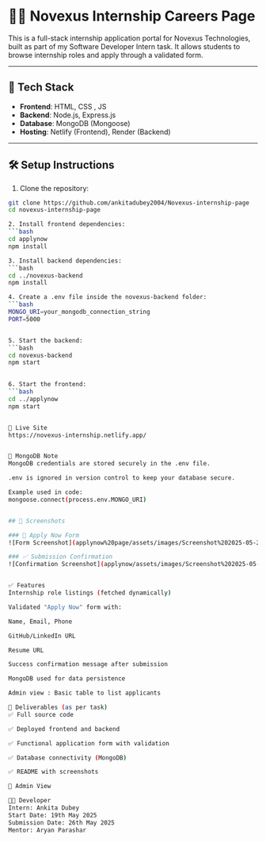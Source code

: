 # 🧑‍💻 Novexus Internship Careers Page

This is a full-stack internship application portal for Novexus Technologies, built as part of my Software Developer Intern task. It allows students to browse internship roles and apply through a validated form.

---

## 🚀 Tech Stack

- **Frontend**: HTML, CSS , JS
- **Backend**: Node.js, Express.js
- **Database**: MongoDB (Mongoose)
- **Hosting**: Netlify (Frontend), Render (Backend)

---

## 🛠️ Setup Instructions

1. Clone the repository:
```bash
git clone https://github.com/ankitadubey2004/Novexus-internship-page
cd novexus-internship-page

2. Install frontend dependencies:
```bash
cd applynow
npm install

3. Install backend dependencies:
```bash
cd ../novexus-backend
npm install

4. Create a .env file inside the novexus-backend folder:
```bash
MONGO_URI=your_mongodb_connection_string
PORT=5000


5. Start the backend:
```bash
cd novexus-backend
npm start
 

6. Start the frontend:
```bash
cd ../applynow
npm start


🔗 Live Site
https://novexus-internship.netlify.app/


🔐 MongoDB Note
MongoDB credentials are stored securely in the .env file.

.env is ignored in version control to keep your database secure.

Example used in code:
mongoose.connect(process.env.MONGO_URI)


## 📸 Screenshots

### 📝 Apply Now Form  
![Form Screenshot](applynow%20page/assets/images/Screenshot%202025-05-23%20131837.png)

### ✅ Submission Confirmation  
![Confirmation Screenshot](applynow/assets/images/Screenshot%202025-05-23%20131904.png)


✅ Features
Internship role listings (fetched dynamically)

Validated "Apply Now" form with:

Name, Email, Phone

GitHub/LinkedIn URL

Resume URL

Success confirmation message after submission

MongoDB used for data persistence

Admin view : Basic table to list applicants 

📂 Deliverables (as per task)
✅ Full source code

✅ Deployed frontend and backend

✅ Functional application form with validation

✅ Database connectivity (MongoDB)

✅ README with screenshots

🔁 Admin View

👩‍💻 Developer
Intern: Ankita Dubey
Start Date: 19th May 2025
Submission Date: 26th May 2025
Mentor: Aryan Parashar





